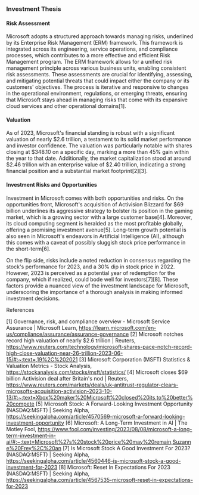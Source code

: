 ### Investment Thesis

#### Risk Assessment

Microsoft adopts a structured approach towards managing risks, underlined by its Enterprise Risk Management (ERM) framework. This framework is integrated across its engineering, service operations, and compliance processes, which contributes to a more effective and efficient Risk Management program. The ERM framework allows for a unified risk management principle across various business units, enabling consistent risk assessments. These assessments are crucial for identifying, assessing, and mitigating potential threats that could impact either the company or its customers' objectives. The process is iterative and responsive to changes in the operational environment, regulations, or emerging threats, ensuring that Microsoft stays ahead in managing risks that come with its expansive cloud services and other operational domains[1].

#### Valuation

As of 2023, Microsoft's financial standing is robust with a significant valuation of nearly $2.6 trillion, a testament to its solid market performance and investor confidence. The valuation was particularly notable with shares closing at $348.10 on a specific day, marking a more than 45% gain within the year to that date. Additionally, the market capitalization stood at around $2.46 trillion with an enterprise value of $2.40 trillion, indicating a strong financial position and a substantial market footprint[2][3].

#### Investment Risks and Opportunities

Investment in Microsoft comes with both opportunities and risks. On the opportunities front, Microsoft's acquisition of Activision Blizzard for $69 billion underlines its aggressive strategy to bolster its position in the gaming market, which is a growing sector with a large customer base[4]. Moreover, its cloud computing segment is heralded as the most profitable globally, offering a promising investment avenue[5]. Long-term growth potential is also seen in Microsoft's endeavors in Artificial Intelligence (AI), although this comes with a caveat of possibly sluggish stock price performance in the short-term[6].

On the flip side, risks include a noted reduction in consensus regarding the stock's performance for 2023, and a 30% dip in stock price in 2022. However, 2023 is perceived as a potential year of redemption for the company, which if realized, could bode well for investors[7][8]. These factors provide a nuanced view of the investment landscape for Microsoft, underscoring the importance of a thorough analysis in making informed investment decisions.

References

[1] Governance, risk, and compliance overview - Microsoft Service Assurance | Microsoft Learn, https://learn.microsoft.com/en-us/compliance/assurance/assurance-governance
[2] Microsoft notches record high valuation of nearly $2.6 trillion | Reuters, https://www.reuters.com/technology/microsoft-shares-pace-notch-record-high-close-valuation-near-26-trillion-2023-06-15/#:~:text=,19%2C%202021
[3] Microsoft Corporation (MSFT) Statistics & Valuation Metrics - Stock Analysis, https://stockanalysis.com/stocks/msft/statistics/
[4] Microsoft closes $69 billion Activision deal after Britain's nod | Reuters, https://www.reuters.com/markets/deals/uk-antitrust-regulator-clears-microsofts-acquisition-activision-2023-10-13/#:~:text=Xbox%20maker%20Microsoft%20closed%20its,to%20better%20compete
[5] Microsoft Stock: A Forward-Looking Investment Opportunity (NASDAQ:MSFT) | Seeking Alpha, https://seekingalpha.com/article/4570569-microsoft-a-forward-looking-investment-opportunity
[6] Microsoft: A Long-Term Investment in AI | The Motley Fool, https://www.fool.com/investing/2023/08/08/microsoft-a-long-term-investment-in-ai/#:~:text=Microsoft%27s%20stock%20price%20may%20remain,Suzanne%20Frey%2C%20an
[7] Is Microsoft Stock A Good Investment For 2023? (NASDAQ:MSFT) | Seeking Alpha, https://seekingalpha.com/article/4560446-is-microsoft-stock-a-good-investment-for-2023
[8] Microsoft: Reset In Expectations For 2023 (NASDAQ:MSFT) | Seeking Alpha, https://seekingalpha.com/article/4567535-microsoft-reset-in-expectations-for-2023
